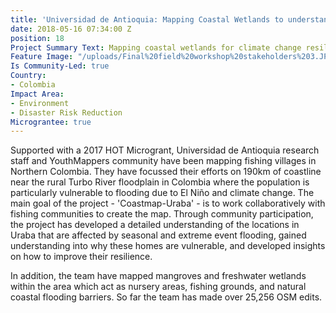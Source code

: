 ```yaml
---
title: 'Universidad de Antioquia: Mapping Coastal Wetlands to understand Flooding'
date: 2018-05-16 07:34:00 Z
position: 18
Project Summary Text: Mapping coastal wetlands for climate change resilience
Feature Image: "/uploads/Final%20field%20workshop%20stakeholders%203.JPG"
Is Community-Led: true
Country:
- Colombia
Impact Area:
- Environment
- Disaster Risk Reduction
Micrograntee: true
---
```


Supported with a 2017 HOT Microgrant, Universidad de Antioquia research staff and YouthMappers community have been mapping fishing villages in Northern Colombia. They have focussed their efforts on 190km of coastline near the rural Turbo River floodplain in Colombia where the population is particularly vulnerable to flooding due to El Niño and climate change. The main goal of the project - 'Coastmap-Uraba' - is to work collaboratively with fishing communities to create the map. Through community participation, the project has developed a detailed understanding of the locations in Uraba that are affected by seasonal and extreme event flooding, gained understanding into why these homes are vulnerable, and developed insights on how to improve their resilience.

In addition, the team have mapped mangroves and freshwater wetlands within the area which act as nursery areas, fishing grounds, and natural coastal flooding barriers. So far the team has made over 25,256 OSM edits.